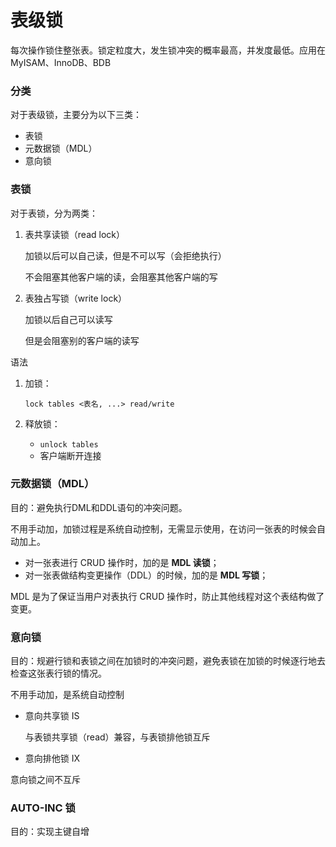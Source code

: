 # 表级锁

每次操作锁住整张表。锁定粒度大，发生锁冲突的概率最高，并发度最低。应用在MyISAM、InnoDB、BDB



### 分类

对于表级锁，主要分为以下三类：

- 表锁
- 元数据锁（MDL）
- 意向锁



### 表锁

对于表锁，分为两类：

1. 表共享读锁（read lock）

   加锁以后可以自己读，但是不可以写（会拒绝执行）

   不会阻塞其他客户端的读，会阻塞其他客户端的写

2. 表独占写锁（write lock）

   加锁以后自己可以读写

   但是会阻塞别的客户端的读写



语法

1. 加锁：

   `lock tables <表名, ...> read/write`

2. 释放锁：
   - `unlock tables`
   - 客户端断开连接



### 元数据锁（MDL）

目的：避免执行DML和DDL语句的冲突问题。

不用手动加，加锁过程是系统自动控制，无需显示使用，在访问一张表的时候会自动加上。

- 对一张表进行 CRUD 操作时，加的是 **MDL 读锁**；
- 对一张表做结构变更操作（DDL）的时候，加的是 **MDL 写锁**；

MDL 是为了保证当用户对表执行 CRUD 操作时，防止其他线程对这个表结构做了变更。



### 意向锁

目的：规避行锁和表锁之间在加锁时的冲突问题，避免表锁在加锁的时候逐行地去检查这张表行锁的情况。

不用手动加，是系统自动控制

- 意向共享锁 IS

  与表锁共享锁（read）兼容，与表锁排他锁互斥

- 意向排他锁 IX

  

意向锁之间不互斥





### AUTO-INC 锁

目的：实现主键自增